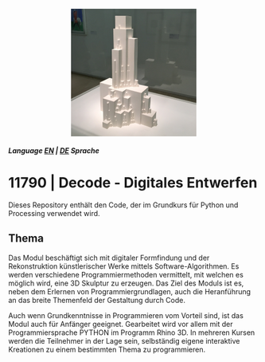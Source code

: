 <p align="center">
<img src="TitleImage.jpg" align="middle" width=50%/>
</p> 

##### Language [EN](README.md) | [DE](README_DE.md) Sprache 

# 11790 | Decode - Digitales Entwerfen
Dieses Repository enthält den Code, der im Grundkurs für Python und Processing verwendet wird.

## Thema
Das Modul beschäftigt sich mit digitaler Formfindung und der Rekonstruktion künstlerischer Werke mittels Software-Algorithmen. Es werden verschiedene Programmiermethoden vermittelt, mit welchen es möglich wird, eine 3D Skulptur zu erzeugen. Das Ziel des Moduls ist es, neben dem Erlernen von Programmiergrundlagen, auch die Heranführung an das breite Themenfeld der Gestaltung durch Code.

Auch wenn Grundkenntnisse in Programmieren vom Vorteil sind, ist das Modul auch für Anfänger geeignet. Gearbeitet wird vor allem mit der Programmiersprache PYTHON im Programm Rhino 3D. In mehreren Kursen werden die Teilnehmer in der Lage sein, selbständig eigene interaktive Kreationen zu einem bestimmten Thema zu programmieren.

